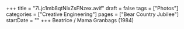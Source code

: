 +++
title = "7Ljc1mb8qtNlxZsFNzex.avif"
draft = false
tags = ["Photos"]
categories = ["Creative Engineering"]
pages = ["Bear Country Jubilee"]
startDate = ""
+++
Beatrice / Mama Granbags (1984)
